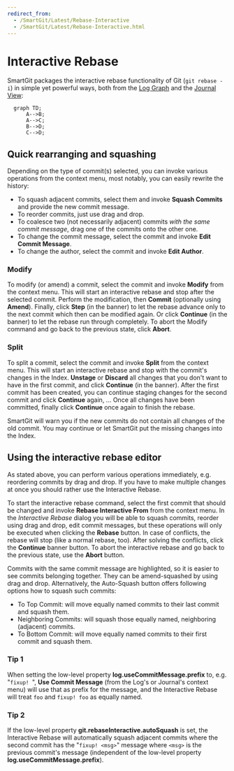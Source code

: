 ```yaml
---
redirect_from:
  - /SmartGit/Latest/Rebase-Interactive
  - /SmartGit/Latest/Rebase-Interactive.html
---
```

# Interactive Rebase

SmartGit packages the interactive rebase functionality of Git (`git rebase -i`) in simple yet powerful ways,
both from the [Log Graph](Log.md) and the [Journal View](Journal-View.md):


```mermaid
  graph TD;
      A-->B;
      A-->C;
      B-->D;
      C-->D;
```
<div class="mermaid">
  
</div>

## Quick rearranging and squashing

Depending on the type of commit(s) selected, you can invoke various
operations from the context menu, most notably, you can easily rewrite
the history:

- To squash adjacent commits, select them and invoke **Squash Commits** and provide the new commit message.
- To reorder commits, just use drag and drop.
- To coalesce two (not necessarily adjacent) commits *with the same commit message*, drag one of the commits onto the other one.
- To change the commit message, select the commit and invoke **Edit Commit Message**.
- To change the author, select the commit and invoke **Edit Author**.

### Modify

To modify (or amend) a commit, select the commit and invoke **Modify** from the context menu.
This will start an interactive rebase and stop after the selected commit.
Perform the modification, then **Commit** (optionally using **Amend**).
Finally, click **Step** (in the banner) to let the rebase advance only to the next commit which then can be modified again.
Or click **Continue** (in the banner) to let the rebase run through completely.
To abort the Modify command and go back to the previous state, click **Abort**.

### Split

To split a commit, select the commit and invoke **Split** from the context menu.
This will start an interactive rebase and stop with the commit's changes in the Index.
**Unstage** or **Discard** all changes that you don't want to have in the first commit, and click **Continue** (in the banner).
After the first commit has been created, you can continue staging changes for the second commit and click **Continue** again, ...
Once all changes have been committed, finally click **Continue** once again to finish the rebase.

SmartGit will warn you if the new commits do not contain all changes of the old commit.
You may continue or let SmartGit put the missing changes into the Index.

## Using the interactive rebase editor

As stated above, you can perform various operations immediately, e.g. reordering commits by drag and drop.
If you have to make multiple changes at once you should rather use the Interactive Rebase.

To start the interactive rebase command, select the first commit that should be changed and invoke **Rebase Interactive From** from the context menu.
In the *Interactive Rebase* dialog you will be able to squash commits, reorder using drag and drop, edit commit messages, but these operations will only be executed when clicking the **Rebase** button.
In case of conflicts, the rebase will stop (like a normal rebase, too).
After solving the conflicts, click the **Continue** banner button.
To abort the interactive rebase and go back to the previous state, use the **Abort** button.

Commits with the same commit message are highlighted, so it is easier to see commits belonging together.
They can be amend-squashed by using drag and drop.
Alternatively, the Auto-Squash button offers following options how to squash such commits:

- To Top Commit: will move equally named commits to their last commit and squash them.
- Neighboring Commits: will squash those equally named, neighboring (adjacent) commits.
- To Bottom Commit: will move equally named commits to their first commit and squash them.

### Tip 1
When setting the low-level property **log.useCommitMessage.prefix** to, e.g. "`fixup! `", **Use Commit Message** (from the Log's or Journal's context menu) will use that as prefix for the message, and the Interactive Rebase will treat `foo` and `fixup! foo` as equally named.

### Tip 2
If the low-level property **git.rebaseInteractive.autoSquash** is set, the Interactive Rebase will automatically squash adjacent commits where the second commit has the "`fixup! <msg>`" message where `<msg>` is the previous commit's message (independent of the low-level property **log.useCommitMessage.prefix**).
